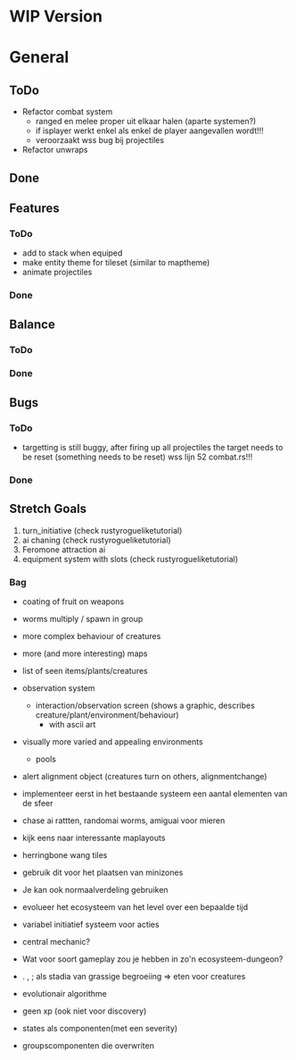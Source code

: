 # WIP Version

# General
## ToDo
- Refactor combat system
    - ranged en melee proper uit elkaar halen (aparte systemen?)
    - if isplayer werkt enkel als enkel de player aangevallen wordt!!!
    - veroorzaakt wss bug bij projectiles
- Refactor unwraps
## Done

## Features
### ToDo
- add to stack when equiped
- make entity theme for tileset (similar to maptheme)
- animate projectiles
### Done

## Balance
### ToDo
### Done

## Bugs
### ToDo
- targetting is still buggy, after firing up all projectiles the target needs to be reset (something needs to be reset) wss lijn 52 combat.rs!!!
### Done


## Stretch Goals

1. turn_initiative (check rustyrogueliketutorial)
2. ai chaning (check rustyrogueliketutorial)
3. Feromone attraction ai
4. equipment system with slots (check rustyrogueliketutorial)

### Bag
- coating of fruit on weapons
- worms multiply / spawn in group
- more complex behaviour of creatures
- more (and more interesting) maps
- list of seen items/plants/creatures
- observation system
    - interaction/observation screen (shows a graphic, describes creature/plant/environment/behaviour)
        - with ascii art
- visually more varied and appealing environments
    - pools
- alert alignment object (creatures turn on others, alignmentchange)

- implementeer eerst in het bestaande systeem een aantal elementen van de sfeer
- chase ai rattten, randomai worms, amiguai voor mieren
- kijk eens naar interessante maplayouts
- herringbone wang tiles
- gebruik dit voor het plaatsen van minizones
- Je kan ook normaalverdeling gebruiken
- evolueer het ecosysteem van het level over een bepaalde tijd
- variabel initiatief systeem voor acties
- central mechanic?
- Wat voor soort gameplay zou je hebben in zo'n ecosysteem-dungeon?
- . , ; als stadia van grassige begroeiing => eten voor creatures
- evolutionair algorithme
- geen xp (ook niet voor discovery)
- states als componenten(met een severity)
- groupscomponenten die overwriten